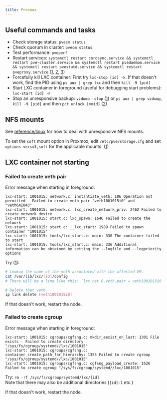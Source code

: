 ```yaml
---
title: Proxmox
---
```


## Useful commands and tasks

* Check storage status: `pvesm status`
* Check quorum in cluster: `pvecm status`
* Test performance: `pveperf`
* Restart services: `systemctl restart corosync.service && systemctl restart pve-cluster.service && systemctl restart pvedaemon.service && systemctl restart pvestatd.service && systemctl restart pveproxy.service` ([1](https://gist.github.com/kevin39/ab9d68a50c9714f5acd9a69781e657fd), [2](https://forum.proxmox.com/threads/stopping-all-proxmox-services-on-a-node.34318/#post-168154), [3](https://pve.proxmox.com/wiki/Service_daemons))
* Forcefully kill LXC container: First try `lxc-stop [id] -k`. If that doesn't work, find the PID using `ps aux | grep lxc` and then `kill -9 [pid]`
* Start LXC container in foreground (useful for debugging start problems): `lxc-start [id] -F`
* Stop an unresponsive backup: `vzdump -stop` ([1](https://forum.proxmox.com/threads/proxmox-backup-wont-stop.23219/#post-116382)) or `ps aux | grep vzdump`, `kill -9 [pid]` and then `pct unlock [vmid]` ([2](https://forum.proxmox.com/threads/proxmox-backup-wont-stop.23219/#post-116383))

## NFS mounts

See [reference/linux](/reference/linux#nfs-mounts) for how to deal with unresponsive NFS mounts.

To set the `soft` mount option in Proxmox, edit `/etc/pve/storage.cfg` and set `options vers=3,soft` for the applicable mounts. ([1](https://forum.proxmox.com/threads/nfs-share-dead-backups-frozen.11033/#post-60777))

## LXC container not starting

### Failed to create veth pair

Error message when starting in foreground:

```
lxc-start: 1001015: network.c: instantiate_veth: 106 Operation not permitted - Failed to create veth pair "veth1001015i0" and "veth6AIO43"
lxc-start: 1001015: network.c: lxc_create_network_priv: 2462 Failed to create network device
lxc-start: 1001015: start.c: lxc_spawn: 1646 Failed to create the network
lxc-start: 1001015: start.c: __lxc_start: 1989 Failed to spawn container "1001015"
lxc-start: 1001015: tools/lxc_start.c: main: 330 The container failed to start
lxc-start: 1001015: tools/lxc_start.c: main: 336 Additional information can be obtained by setting the --logfile and --logpriority options
```

Try ([1](https://carolinafernandez.github.io/deployment/2018/03/11/Find-remove-veth-for-LXC)):

```sh
# Lookup the name of the veth associated with the affected VM.
cat /var/lib/lxc/[id]/config
# There will be a line like this: `lxc.net.0.veth.pair = veth1001015i0`

# Delete that veth.
ip link delete [veth1001015i0]
```

If that doesn't work, restart the node.

### Failed to create cgroup

Error message when starting in foreground:

```
lxc-start: 1001015: cgroups/cgfsng.c: mkdir_eexist_on_last: 1301 File exists - Failed to create directory "/sys/fs/cgroup/systemd//lxc/1001015"
lxc-start: 1001015: cgroups/cgfsng.c: container_create_path_for_hierarchy: 1353 Failed to create cgroup "/sys/fs/cgroup/systemd//lxc/1001015"
lxc-start: 1001015: cgroups/cgfsng.c: cgfsng_payload_create: 1526 Failed to create cgroup "/sys/fs/cgroup/systemd//lxc/1001015"
```

Try: `rm -rf /sys/fs/cgroup/systemd/lxc/[id]`  
Note that there may also be additional directories (`[id]-1` etc.)

If that doesn't work, restart the node.

